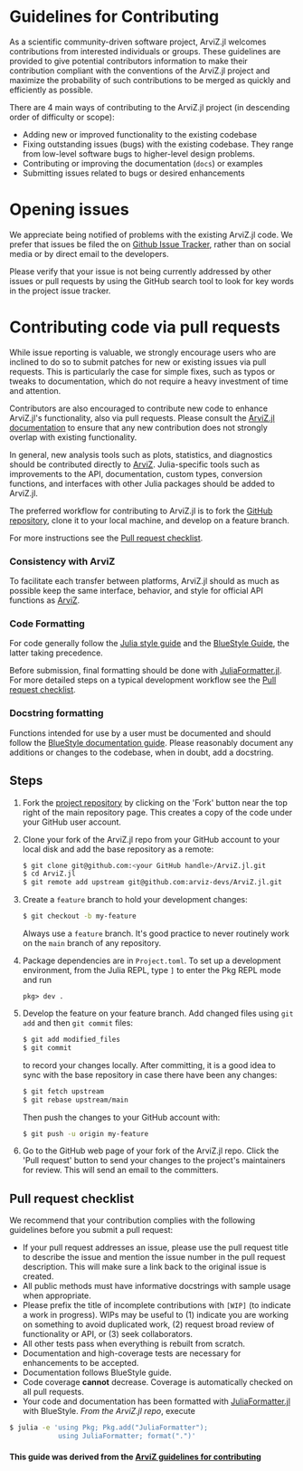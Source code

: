 # Guidelines for Contributing

As a scientific community-driven software project, ArviZ.jl welcomes contributions from interested individuals or groups.
These guidelines are provided to give potential contributors information to make their contribution compliant with the conventions of the ArviZ.jl project and maximize the probability of such contributions to be merged as quickly and efficiently as possible.

There are 4 main ways of contributing to the ArviZ.jl project (in descending order of difficulty or scope):

  - Adding new or improved functionality to the existing codebase
  - Fixing outstanding issues (bugs) with the existing codebase. They range from low-level software bugs to higher-level design problems.
  - Contributing or improving the documentation (`docs`) or examples
  - Submitting issues related to bugs or desired enhancements

# Opening issues

We appreciate being notified of problems with the existing ArviZ.jl code.
We prefer that issues be filed the on [Github Issue Tracker](https://github.com/arviz-devs/ArviZ.jl/issues), rather than on social media or by direct email to the developers.

Please verify that your issue is not being currently addressed by other issues or pull requests by using the GitHub search tool to look for key words in the project issue tracker.

# Contributing code via pull requests

While issue reporting is valuable, we strongly encourage users who are inclined to do so to submit patches for new or existing issues via pull requests.
This is particularly the case for simple fixes, such as typos or tweaks to documentation, which do not require a heavy investment
of time and attention.

Contributors are also encouraged to contribute new code to enhance ArviZ.jl's functionality, also via pull requests.
Please consult the [ArviZ.jl documentation](https://julia.arviz.org/) to ensure that any new contribution does not strongly overlap with existing functionality.

In general, new analysis tools such as plots, statistics, and diagnostics should be contributed directly to [ArviZ](https://python.arviz.org/).
Julia-specific tools such as improvements to the API, documentation, custom types, conversion functions, and interfaces with other Julia packages should be added to ArviZ.jl.

The preferred workflow for contributing to ArviZ.jl is to fork
the [GitHub repository](https://github.com/arviz-devs/ArviZ.jl/), clone it to your local machine, and develop on a feature branch.

For more instructions see the [Pull request checklist](#pull-request-checklist).

### Consistency with ArviZ

To facilitate each transfer between platforms, ArviZ.jl should as much as possible keep the same interface, behavior, and style for official API functions as [ArviZ](https://arviz-devs.github.io).

### Code Formatting

For code generally follow the [Julia style guide](https://docs.julialang.org/en/v1/manual/style-guide/index.html) and the [BlueStyle Guide](https://github.com/invenia/BlueStyle), the latter taking precedence.

Before submission, final formatting should be done with
[JuliaFormatter.jl](https://github.com/domluna/JuliaFormatter.jl).
For more detailed steps on a typical development workflow see the
[Pull request checklist](#pull-request-checklist).

### Docstring formatting

Functions intended for use by a user must be documented and should follow the [BlueStyle documentation guide](https://github.com/invenia/BlueStyle#documentation).
Please reasonably document any additions or changes to the codebase, when in doubt, add a docstring.

## Steps

 1. Fork the [project repository](https://github.com/arviz-devs/ArviZ.jl/) by clicking on the 'Fork' button near the top right of the main repository page. This creates a copy of the code under your GitHub user account.

 2. Clone your fork of the ArviZ.jl repo from your GitHub account to your local disk and add the base repository as a remote:
    
    ```bash
    $ git clone git@github.com:<your GitHub handle>/ArviZ.jl.git
    $ cd ArviZ.jl
    $ git remote add upstream git@github.com:arviz-devs/ArviZ.jl.git
    ```
 3. Create a ``feature`` branch to hold your development changes:
    
    ```bash
    $ git checkout -b my-feature
    ```
    
    Always use a ``feature`` branch.
    It's good practice to never routinely work on the ``main`` branch of any repository.
 4. Package dependencies are in ``Project.toml``.
    To set up a development environment, from the Julia REPL, type `]` to enter the Pkg REPL mode and run
    
    ```
    pkg> dev .
    ```
 5. Develop the feature on your feature branch.
    Add changed files using ``git add`` and then ``git commit`` files:
    
    ```bash
    $ git add modified_files
    $ git commit
    ```
    
    to record your changes locally.
    After committing, it is a good idea to sync with the base repository in case there have been any changes:
    
    ```bash
    $ git fetch upstream
    $ git rebase upstream/main
    ```
    
    Then push the changes to your GitHub account with:
    
    ```bash
    $ git push -u origin my-feature
    ```
 6. Go to the GitHub web page of your fork of the ArviZ.jl repo.
    Click the 'Pull request' button to send your changes to the project's maintainers for review.
    This will send an email to the committers.

## Pull request checklist

We recommend that your contribution complies with the following guidelines before you submit a pull request:

  - If your pull request addresses an issue, please use the pull request title to describe the issue and mention the issue number in the pull request description.
    This will make sure a link back to the original issue is created.
  - All public methods must have informative docstrings with sample usage when appropriate.
  - Please prefix the title of incomplete contributions with `[WIP]` (to indicate a work in progress).
    WIPs may be useful to (1) indicate you are working on something to avoid duplicated work, (2) request broad review of functionality or API, or (3) seek collaborators.
  - All other tests pass when everything is rebuilt from scratch.
  - Documentation and high-coverage tests are necessary for enhancements to be accepted.
  - Documentation follows BlueStyle guide.
  - Code coverage **cannot** decrease.
    Coverage is automatically checked on all pull requests.
  - Your code and documentation has been formatted with [JuliaFormatter.jl](https://github.com/domluna/JuliaFormatter.jl) with BlueStyle.
    _From the ArviZ.jl repo_, execute

```bash
$ julia -e 'using Pkg; Pkg.add("JuliaFormatter");
            using JuliaFormatter; format(".")'
```

#### This guide was derived from the [ArviZ guidelines for contributing](https://github.com/arviz-devs/arviz/blob/main/CONTRIBUTING.md)
